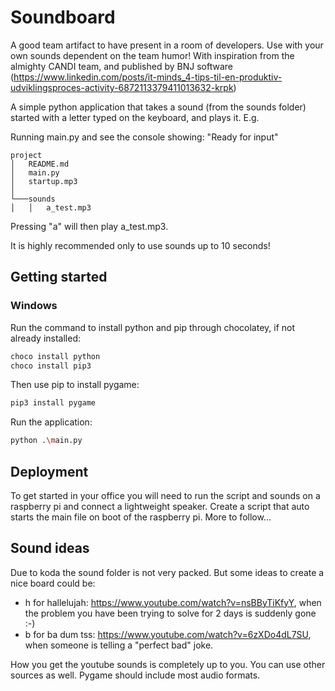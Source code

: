 # Soundboard

A good team artifact to have present in a room of developers. Use with your own sounds dependent on the team humor!
With inspiration from the almighty CANDI team, and published by BNJ software (https://www.linkedin.com/posts/it-minds_4-tips-til-en-produktiv-udviklingsproces-activity-6872113379411013632-krpk)

A simple python application that takes a sound (from the sounds folder) started with a letter typed on the keyboard, and plays it. E.g.

Running main.py and see the console showing:
"Ready for input"

```
project
│   README.md
│   main.py
│   startup.mp3    
│
└───sounds
│   │   a_test.mp3
```

Pressing "a" will then play a_test.mp3.

It is highly recommended only to use sounds up to 10 seconds!

## Getting started
### Windows
Run the command to install python and pip through chocolatey, if not already installed:
```sh
choco install python
choco install pip3
```

Then use pip to install pygame:
```sh
pip3 install pygame
```

Run the application:
```sh
python .\main.py
```

## Deployment
To get started in your office you will need to run the script and sounds on a raspberry pi and connect a lightweight speaker.
Create a script that auto starts the main file on boot of the raspberry pi.
More to follow...

## Sound ideas
Due to koda the sound folder is not very packed. But some ideas to create a nice board could be:
 - h for hallelujah: https://www.youtube.com/watch?v=nsBByTiKfyY, when the problem you have been trying to solve for 2 days is suddenly gone :-)
 - b for ba dum tss: https://www.youtube.com/watch?v=6zXDo4dL7SU, when someone is telling a "perfect bad" joke.

 How you get the youtube sounds is completely up to you. You can use other sources as well. Pygame should include most audio formats.
